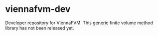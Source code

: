 viennafvm-dev
==============

Developer repository for ViennaFVM. This generic finite volume method library has not been released yet.

